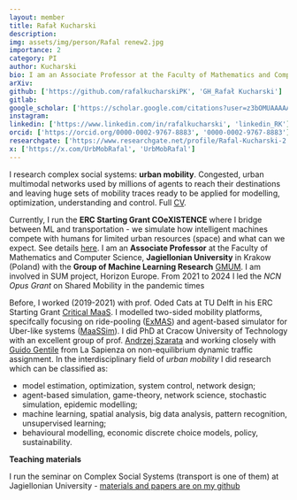 ```yaml
---
layout: member
title: Rafał Kucharski
description: 
img: assets/img/person/Rafal renew2.jpg
importance: 2
category: PI
author: Kucharski
bio: I am an Associate Professor at the Faculty of Mathematics and Computer Science, Jagiellonian University in Krakow (Poland) with the Group of Machine Learning Research GMUM. I run the ERC Starting Grant COeXISTENCE where I bridge between ML and transportation - we simulate how intelligent machines compete with humans for limited urban resources (space) and what can we expect. I am also involved in Horizon Europe project, SUM. From 2021 to 2024 I led the NCN Opus Grant on Shared Mobility in the pandemic times. 
arXiv:
github: ['https://github.com/rafalkucharskiPK', 'GH_Rafał Kucharski']
gitlab:
google_scholar: ['https://scholar.google.com/citations?user=z3bOMUAAAAAJ', 'scholar_RK']
instagram:
linkedin: ['https://www.linkedin.com/in/rafalkucharski', 'linkedin_RK']
orcid: ['https://orcid.org/0000-0002-9767-8883', '0000-0002-9767-8883']
researchgate: ['https://www.researchgate.net/profile/Rafal-Kucharski-2', 'RG_Rafał Kucharski']
x: ['https://x.com/UrbMobRafal', 'UrbMobRafal']
---
```


I research complex social systems: **urban mobility**. Congested, urban multimodal networks used by millions of agents to reach their destinations and leaving huge sets of mobility traces ready to be applied for modelling, optimization, understanding and control. Full [CV](/assets/pdf/cv_eng_2022.pdf).

Currently, I run the **ERC Starting Grant COeXISTENCE** where I bridge between ML and transportation - we simulate how intelligent machines compete with humans for limited urban resources (space) and what can we expect. See details [here](https://rafalkucharskipk.github.io/COeXISTENCE/).
I am an **Associate Professor** at the Faculty of Mathematics and Computer Science, **Jagiellonian University** in Krakow (Poland) with the **Group of Machine Learning Research** [GMUM](http://www.gmum.net). I am involved in SUM project, Horizon Europe. From 2021 to 2024 I led the *NCN Opus Grant* on Shared Mobility in the pandemic times

Before, I worked (2019-2021) with prof. Oded Cats at TU Delft in his ERC Starting Grant [Critical MaaS](https://www.tudelft.nl/citg/over-faculteit/afdelingen/transport-planning/labs/smart-public-transport-lab/criticalmaas). I modelled two-sided mobility platforms, specifcally focusing on ride-pooling ([ExMAS](https://github.com/RafalKucharskiPK/ExMAS)) and agent-based simulator for Uber-like systems ([MaaSSim](https://github.com/RafalKucharskiPK/MaaSSim)). I did PhD at Cracow University of Technology with an excellent group of prof. [Andrzej Szarata](http://www.kst.pk.edu.pl/) and working closely with [Guido Gentile](https://www.dicea.uniroma1.it/users/guidogentileuniroma1it) from La Sapienza on non-equilibrium dynamic traffic assignment. In the interdisciplinary field of _urban mobility_ I did research which can be classified as: 
* model estimation, optimization, system control, network design;
* agent-based simulation, game-theory, network science, stochastic simulation, epidemic modelling;
* machine learning, spatial analysis, big data analysis, pattern recognition, unsupervised learning;
* behavioural modelling, economic discrete choice models, policy, sustainability.

**Teaching materials**

I run the seminar on Complex Social Systems (transport is one of them) at Jagiellonian University - [materials and papers are on my github](https://github.com/RafalKucharskiPK/ComplexSocialSystemsCourse/blob/main/Course.ipynb)



